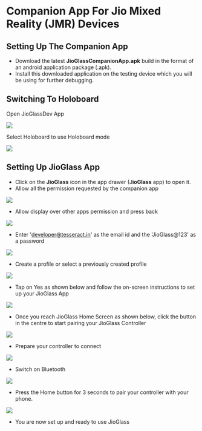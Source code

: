 # Companion App For Jio Mixed Reality (JMR) Devices

## Setting Up The Companion App

* Download the latest **JioGlassCompanionApp.apk** build in the format of an android application package (.apk).
* Install this downloaded application on the testing device which you will be using for further debugging.

## Switching To Holoboard&#x20;

Open JioGlassDev App

![](<../.gitbook/assets/image (5).png>)

Select Holoboard to use Holoboard mode

![](<../.gitbook/assets/image (22).png>)

## Setting Up JioGlass App

* Click on the **JioGlass** icon in the app drawer (J**ioGlass** app) to open it.
* Allow all the permission requested by the companion app

![](<../.gitbook/assets/image (21).png>)

* Allow display over other apps permission and press back

![](<../.gitbook/assets/image (31).png>)

* Enter 'developer@tesseract.in' as the email id and the 'JioGlass@123' as a password

![](<../.gitbook/assets/image (28).png>)

* Create a profile or select a previously created profile

![](<../.gitbook/assets/image (23).png>)

* Tap on Yes as shown below and follow the on-screen instructions to set up your JioGlass App

![](<../.gitbook/assets/image (7).png>)

* Once you reach JioGlass Home Screen as shown below, click the button in the centre to start pairing your JioGlass Controller

![](../.gitbook/assets/Screenshot_20220128-195834.jpg)

* Prepare your controller to connect&#x20;

![](<../.gitbook/assets/image (3).png>)

* Switch on Bluetooth

![](<../.gitbook/assets/image (2).png>)

* Press the Home button for 3 seconds to pair your controller with your phone.

![](<../.gitbook/assets/image (11).png>)

* You are now set up and ready to use JioGlass
